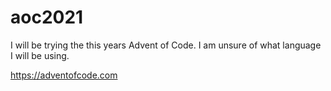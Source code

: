 # aoc2021
I will be trying the this years Advent of Code. I am unsure of what language I will be using.

https://adventofcode.com
